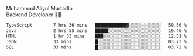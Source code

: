 Muhammad Aliyul Murtadlo
<br>
Backend Developer 👨‍💻
<br>
<!--START_SECTION:waka-->

```txt
TypeScript        7 hrs 36 mins   ████████████▓░░░░░░░░░░░░   50.56 %
Java              2 hrs 55 mins   █████░░░░░░░░░░░░░░░░░░░░   19.46 %
HTML              1 hr 53 mins    ███░░░░░░░░░░░░░░░░░░░░░░   12.51 %
JSON              33 mins         █░░░░░░░░░░░░░░░░░░░░░░░░   03.73 %
SQL               33 mins         █░░░░░░░░░░░░░░░░░░░░░░░░   03.72 %
```

<!--END_SECTION:waka-->
